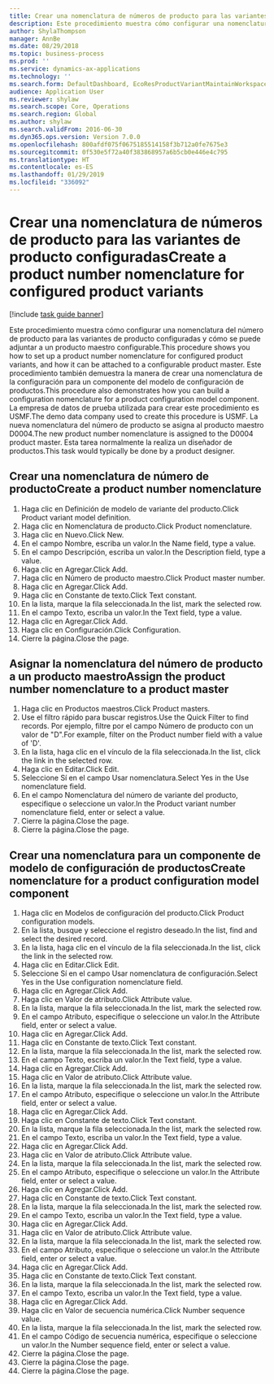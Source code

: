 ```yaml
---
title: Crear una nomenclatura de números de producto para las variantes de producto configuradas
description: Este procedimiento muestra cómo configurar una nomenclatura del número de producto para las variantes de producto configuradas y cómo se puede adjuntar a un producto maestro configurable.
author: ShylaThompson
manager: AnnBe
ms.date: 08/29/2018
ms.topic: business-process
ms.prod: ''
ms.service: dynamics-ax-applications
ms.technology: ''
ms.search.form: DefaultDashboard, EcoResProductVariantMaintainWorkspace, EcoResNomenclature, EcoResProductListPage, EcoResProductDetails, PCProductConfigurationModelListPage, PCProductConfigurationModelDetails
audience: Application User
ms.reviewer: shylaw
ms.search.scope: Core, Operations
ms.search.region: Global
ms.author: shylaw
ms.search.validFrom: 2016-06-30
ms.dyn365.ops.version: Version 7.0.0
ms.openlocfilehash: 800afdf075f0675185514158f3b712a0fe7675e3
ms.sourcegitcommit: 0f530e5f72a40f383868957a6b5cb0e446e4c795
ms.translationtype: HT
ms.contentlocale: es-ES
ms.lasthandoff: 01/29/2019
ms.locfileid: "336092"
---
```

# <a name="create-a-product-number-nomenclature-for-configured-product-variants"></a><span data-ttu-id="b6eeb-103">Crear una nomenclatura de números de producto para las variantes de producto configuradas</span><span class="sxs-lookup"><span data-stu-id="b6eeb-103">Create a product number nomenclature for configured product variants</span></span>

[!include [task guide banner](../../includes/task-guide-banner.md)]

<span data-ttu-id="b6eeb-104">Este procedimiento muestra cómo configurar una nomenclatura del número de producto para las variantes de producto configuradas y cómo se puede adjuntar a un producto maestro configurable.</span><span class="sxs-lookup"><span data-stu-id="b6eeb-104">This procedure shows you how to set up a product number nomenclature for configured product variants, and how it can be attached to a configurable product master.</span></span> <span data-ttu-id="b6eeb-105">Este procedimiento también demuestra la manera de crear una nomenclatura de la configuración para un componente del modelo de configuración de productos.</span><span class="sxs-lookup"><span data-stu-id="b6eeb-105">This procedure also demonstrates how you can build a configuration nomenclature for a product configuration model component.</span></span> <span data-ttu-id="b6eeb-106">La empresa de datos de prueba utilizada para crear este procedimiento es USMF.</span><span class="sxs-lookup"><span data-stu-id="b6eeb-106">The demo data company used to create this procedure is USMF.</span></span> <span data-ttu-id="b6eeb-107">La nueva nomenclatura del número de producto se asigna al producto maestro D0004.</span><span class="sxs-lookup"><span data-stu-id="b6eeb-107">The new product number nomenclature is assigned to the D0004 product master.</span></span> <span data-ttu-id="b6eeb-108">Esta tarea normalmente la realiza un diseñador de productos.</span><span class="sxs-lookup"><span data-stu-id="b6eeb-108">This task would typically be done by a product designer.</span></span>


## <a name="create-a-product-number-nomenclature"></a><span data-ttu-id="b6eeb-109">Crear una nomenclatura de número de producto</span><span class="sxs-lookup"><span data-stu-id="b6eeb-109">Create a product number nomenclature</span></span>
1. <span data-ttu-id="b6eeb-110">Haga clic en Definición de modelo de variante del producto.</span><span class="sxs-lookup"><span data-stu-id="b6eeb-110">Click Product variant model definition.</span></span>
2. <span data-ttu-id="b6eeb-111">Haga clic en Nomenclatura de producto.</span><span class="sxs-lookup"><span data-stu-id="b6eeb-111">Click Product nomenclature.</span></span>
3. <span data-ttu-id="b6eeb-112">Haga clic en Nuevo.</span><span class="sxs-lookup"><span data-stu-id="b6eeb-112">Click New.</span></span>
4. <span data-ttu-id="b6eeb-113">En el campo Nombre, escriba un valor.</span><span class="sxs-lookup"><span data-stu-id="b6eeb-113">In the Name field, type a value.</span></span>
5. <span data-ttu-id="b6eeb-114">En el campo Descripción, escriba un valor.</span><span class="sxs-lookup"><span data-stu-id="b6eeb-114">In the Description field, type a value.</span></span>
6. <span data-ttu-id="b6eeb-115">Haga clic en Agregar.</span><span class="sxs-lookup"><span data-stu-id="b6eeb-115">Click Add.</span></span>
7. <span data-ttu-id="b6eeb-116">Haga clic en Número de producto maestro.</span><span class="sxs-lookup"><span data-stu-id="b6eeb-116">Click Product master number.</span></span>
8. <span data-ttu-id="b6eeb-117">Haga clic en Agregar.</span><span class="sxs-lookup"><span data-stu-id="b6eeb-117">Click Add.</span></span>
9. <span data-ttu-id="b6eeb-118">Haga clic en Constante de texto.</span><span class="sxs-lookup"><span data-stu-id="b6eeb-118">Click Text constant.</span></span>
10. <span data-ttu-id="b6eeb-119">En la lista, marque la fila seleccionada.</span><span class="sxs-lookup"><span data-stu-id="b6eeb-119">In the list, mark the selected row.</span></span>
11. <span data-ttu-id="b6eeb-120">En el campo Texto, escriba un valor.</span><span class="sxs-lookup"><span data-stu-id="b6eeb-120">In the Text field, type a value.</span></span>
12. <span data-ttu-id="b6eeb-121">Haga clic en Agregar.</span><span class="sxs-lookup"><span data-stu-id="b6eeb-121">Click Add.</span></span>
13. <span data-ttu-id="b6eeb-122">Haga clic en Configuración.</span><span class="sxs-lookup"><span data-stu-id="b6eeb-122">Click Configuration.</span></span>
14. <span data-ttu-id="b6eeb-123">Cierre la página.</span><span class="sxs-lookup"><span data-stu-id="b6eeb-123">Close the page.</span></span>

## <a name="assign-the-product-number-nomenclature-to-a-product-master"></a><span data-ttu-id="b6eeb-124">Asignar la nomenclatura del número de producto a un producto maestro</span><span class="sxs-lookup"><span data-stu-id="b6eeb-124">Assign the product number nomenclature to a product master</span></span>
1. <span data-ttu-id="b6eeb-125">Haga clic en Productos maestros.</span><span class="sxs-lookup"><span data-stu-id="b6eeb-125">Click Product masters.</span></span>
2. <span data-ttu-id="b6eeb-126">Use el filtro rápido para buscar registros.</span><span class="sxs-lookup"><span data-stu-id="b6eeb-126">Use the Quick Filter to find records.</span></span> <span data-ttu-id="b6eeb-127">Por ejemplo, filtre por el campo Número de producto con un valor de "D".</span><span class="sxs-lookup"><span data-stu-id="b6eeb-127">For example, filter on the Product number field with a value of 'D'.</span></span>
3. <span data-ttu-id="b6eeb-128">En la lista, haga clic en el vínculo de la fila seleccionada.</span><span class="sxs-lookup"><span data-stu-id="b6eeb-128">In the list, click the link in the selected row.</span></span>
4. <span data-ttu-id="b6eeb-129">Haga clic en Editar.</span><span class="sxs-lookup"><span data-stu-id="b6eeb-129">Click Edit.</span></span>
5. <span data-ttu-id="b6eeb-130">Seleccione Sí en el campo Usar nomenclatura.</span><span class="sxs-lookup"><span data-stu-id="b6eeb-130">Select Yes in the Use nomenclature field.</span></span>
6. <span data-ttu-id="b6eeb-131">En el campo Nomenclatura del número de variante del producto, especifique o seleccione un valor.</span><span class="sxs-lookup"><span data-stu-id="b6eeb-131">In the Product variant number nomenclature field, enter or select a value.</span></span>
7. <span data-ttu-id="b6eeb-132">Cierre la página.</span><span class="sxs-lookup"><span data-stu-id="b6eeb-132">Close the page.</span></span>
8. <span data-ttu-id="b6eeb-133">Cierre la página.</span><span class="sxs-lookup"><span data-stu-id="b6eeb-133">Close the page.</span></span>

## <a name="create-nomenclature-for-a-product-configuration-model-component"></a><span data-ttu-id="b6eeb-134">Crear una nomenclatura para un componente de modelo de configuración de productos</span><span class="sxs-lookup"><span data-stu-id="b6eeb-134">Create nomenclature for a product configuration model component</span></span>
1. <span data-ttu-id="b6eeb-135">Haga clic en Modelos de configuración del producto.</span><span class="sxs-lookup"><span data-stu-id="b6eeb-135">Click Product configuration models.</span></span>
2. <span data-ttu-id="b6eeb-136">En la lista, busque y seleccione el registro deseado.</span><span class="sxs-lookup"><span data-stu-id="b6eeb-136">In the list, find and select the desired record.</span></span>
3. <span data-ttu-id="b6eeb-137">En la lista, haga clic en el vínculo de la fila seleccionada.</span><span class="sxs-lookup"><span data-stu-id="b6eeb-137">In the list, click the link in the selected row.</span></span>
4. <span data-ttu-id="b6eeb-138">Haga clic en Editar.</span><span class="sxs-lookup"><span data-stu-id="b6eeb-138">Click Edit.</span></span>
5. <span data-ttu-id="b6eeb-139">Seleccione Sí en el campo Usar nomenclatura de configuración.</span><span class="sxs-lookup"><span data-stu-id="b6eeb-139">Select Yes in the Use configuration nomenclature field.</span></span>
6. <span data-ttu-id="b6eeb-140">Haga clic en Agregar.</span><span class="sxs-lookup"><span data-stu-id="b6eeb-140">Click Add.</span></span>
7. <span data-ttu-id="b6eeb-141">Haga clic en Valor de atributo.</span><span class="sxs-lookup"><span data-stu-id="b6eeb-141">Click Attribute value.</span></span>
8. <span data-ttu-id="b6eeb-142">En la lista, marque la fila seleccionada.</span><span class="sxs-lookup"><span data-stu-id="b6eeb-142">In the list, mark the selected row.</span></span>
9. <span data-ttu-id="b6eeb-143">En el campo Atributo, especifique o seleccione un valor.</span><span class="sxs-lookup"><span data-stu-id="b6eeb-143">In the Attribute field, enter or select a value.</span></span>
10. <span data-ttu-id="b6eeb-144">Haga clic en Agregar.</span><span class="sxs-lookup"><span data-stu-id="b6eeb-144">Click Add.</span></span>
11. <span data-ttu-id="b6eeb-145">Haga clic en Constante de texto.</span><span class="sxs-lookup"><span data-stu-id="b6eeb-145">Click Text constant.</span></span>
12. <span data-ttu-id="b6eeb-146">En la lista, marque la fila seleccionada.</span><span class="sxs-lookup"><span data-stu-id="b6eeb-146">In the list, mark the selected row.</span></span>
13. <span data-ttu-id="b6eeb-147">En el campo Texto, escriba un valor.</span><span class="sxs-lookup"><span data-stu-id="b6eeb-147">In the Text field, type a value.</span></span>
14. <span data-ttu-id="b6eeb-148">Haga clic en Agregar.</span><span class="sxs-lookup"><span data-stu-id="b6eeb-148">Click Add.</span></span>
15. <span data-ttu-id="b6eeb-149">Haga clic en Valor de atributo.</span><span class="sxs-lookup"><span data-stu-id="b6eeb-149">Click Attribute value.</span></span>
16. <span data-ttu-id="b6eeb-150">En la lista, marque la fila seleccionada.</span><span class="sxs-lookup"><span data-stu-id="b6eeb-150">In the list, mark the selected row.</span></span>
17. <span data-ttu-id="b6eeb-151">En el campo Atributo, especifique o seleccione un valor.</span><span class="sxs-lookup"><span data-stu-id="b6eeb-151">In the Attribute field, enter or select a value.</span></span>
18. <span data-ttu-id="b6eeb-152">Haga clic en Agregar.</span><span class="sxs-lookup"><span data-stu-id="b6eeb-152">Click Add.</span></span>
19. <span data-ttu-id="b6eeb-153">Haga clic en Constante de texto.</span><span class="sxs-lookup"><span data-stu-id="b6eeb-153">Click Text constant.</span></span>
20. <span data-ttu-id="b6eeb-154">En la lista, marque la fila seleccionada.</span><span class="sxs-lookup"><span data-stu-id="b6eeb-154">In the list, mark the selected row.</span></span>
21. <span data-ttu-id="b6eeb-155">En el campo Texto, escriba un valor.</span><span class="sxs-lookup"><span data-stu-id="b6eeb-155">In the Text field, type a value.</span></span>
22. <span data-ttu-id="b6eeb-156">Haga clic en Agregar.</span><span class="sxs-lookup"><span data-stu-id="b6eeb-156">Click Add.</span></span>
23. <span data-ttu-id="b6eeb-157">Haga clic en Valor de atributo.</span><span class="sxs-lookup"><span data-stu-id="b6eeb-157">Click Attribute value.</span></span>
24. <span data-ttu-id="b6eeb-158">En la lista, marque la fila seleccionada.</span><span class="sxs-lookup"><span data-stu-id="b6eeb-158">In the list, mark the selected row.</span></span>
25. <span data-ttu-id="b6eeb-159">En el campo Atributo, especifique o seleccione un valor.</span><span class="sxs-lookup"><span data-stu-id="b6eeb-159">In the Attribute field, enter or select a value.</span></span>
26. <span data-ttu-id="b6eeb-160">Haga clic en Agregar.</span><span class="sxs-lookup"><span data-stu-id="b6eeb-160">Click Add.</span></span>
27. <span data-ttu-id="b6eeb-161">Haga clic en Constante de texto.</span><span class="sxs-lookup"><span data-stu-id="b6eeb-161">Click Text constant.</span></span>
28. <span data-ttu-id="b6eeb-162">En la lista, marque la fila seleccionada.</span><span class="sxs-lookup"><span data-stu-id="b6eeb-162">In the list, mark the selected row.</span></span>
29. <span data-ttu-id="b6eeb-163">En el campo Texto, escriba un valor.</span><span class="sxs-lookup"><span data-stu-id="b6eeb-163">In the Text field, type a value.</span></span>
30. <span data-ttu-id="b6eeb-164">Haga clic en Agregar.</span><span class="sxs-lookup"><span data-stu-id="b6eeb-164">Click Add.</span></span>
31. <span data-ttu-id="b6eeb-165">Haga clic en Valor de atributo.</span><span class="sxs-lookup"><span data-stu-id="b6eeb-165">Click Attribute value.</span></span>
32. <span data-ttu-id="b6eeb-166">En la lista, marque la fila seleccionada.</span><span class="sxs-lookup"><span data-stu-id="b6eeb-166">In the list, mark the selected row.</span></span>
33. <span data-ttu-id="b6eeb-167">En el campo Atributo, especifique o seleccione un valor.</span><span class="sxs-lookup"><span data-stu-id="b6eeb-167">In the Attribute field, enter or select a value.</span></span>
34. <span data-ttu-id="b6eeb-168">Haga clic en Agregar.</span><span class="sxs-lookup"><span data-stu-id="b6eeb-168">Click Add.</span></span>
35. <span data-ttu-id="b6eeb-169">Haga clic en Constante de texto.</span><span class="sxs-lookup"><span data-stu-id="b6eeb-169">Click Text constant.</span></span>
36. <span data-ttu-id="b6eeb-170">En la lista, marque la fila seleccionada.</span><span class="sxs-lookup"><span data-stu-id="b6eeb-170">In the list, mark the selected row.</span></span>
37. <span data-ttu-id="b6eeb-171">En el campo Texto, escriba un valor.</span><span class="sxs-lookup"><span data-stu-id="b6eeb-171">In the Text field, type a value.</span></span>
38. <span data-ttu-id="b6eeb-172">Haga clic en Agregar.</span><span class="sxs-lookup"><span data-stu-id="b6eeb-172">Click Add.</span></span>
39. <span data-ttu-id="b6eeb-173">Haga clic en Valor de secuencia numérica.</span><span class="sxs-lookup"><span data-stu-id="b6eeb-173">Click Number sequence value.</span></span>
40. <span data-ttu-id="b6eeb-174">En la lista, marque la fila seleccionada.</span><span class="sxs-lookup"><span data-stu-id="b6eeb-174">In the list, mark the selected row.</span></span>
41. <span data-ttu-id="b6eeb-175">En el campo Código de secuencia numérica, especifique o seleccione un valor.</span><span class="sxs-lookup"><span data-stu-id="b6eeb-175">In the Number sequence field, enter or select a value.</span></span>
42. <span data-ttu-id="b6eeb-176">Cierre la página.</span><span class="sxs-lookup"><span data-stu-id="b6eeb-176">Close the page.</span></span>
43. <span data-ttu-id="b6eeb-177">Cierre la página.</span><span class="sxs-lookup"><span data-stu-id="b6eeb-177">Close the page.</span></span>
44. <span data-ttu-id="b6eeb-178">Cierre la página.</span><span class="sxs-lookup"><span data-stu-id="b6eeb-178">Close the page.</span></span>

